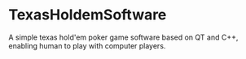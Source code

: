 # TexasHoldemSoftware
A simple texas hold'em poker game software based on QT and C++, enabling human to play with computer players.
